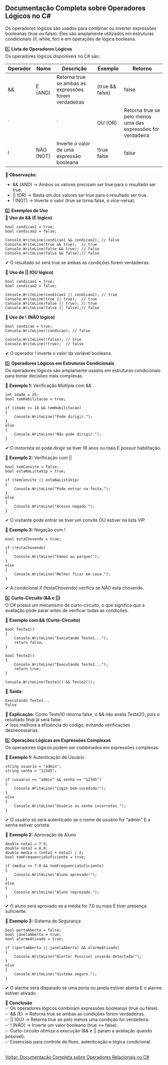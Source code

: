 ## Documentação Completa sobre Operadores Lógicos no C#

Os operadores lógicos são usados para combinar ou inverter expressões booleanas (true ou false). Eles são amplamente utilizados em estruturas condicionais (if, while, for) e em operações de lógica booleana.

1️⃣ **Lista de Operadores Lógicos**<br />
Os operadores lógicos disponíveis no C# são:

| Operador   | Nome          | Descrição                                                    | Exemplo        | Retorno      |
|------------|---------------|--------------------------------------------------------------|----------------|--------------|
|&&	         |  E (AND)	     | Retorna true se ambas as expressões forem verdadeiras	    |(true && false) |	false       |
|`			 |               | `                                                            | OU (OR)        | Retorna true se pelo menos uma das expressões for verdadeira|
|!	         |  NÃO (NOT)	 | Inverte o valor de uma expressão booleana	                | !true	false    |  false       |


📌 **Observação:**
- && (AND) → Ambos os valores precisam ser true para o resultado ser true.
- || (OR) → Basta um dos valores ser true para o resultado ser true.
- ! (NOT) → Inverte o valor (true se torna false, e vice-versa).

2️⃣ **Exemplos de Uso**<br />
📌 **Uso de && (E lógico)** <br />

```
bool condicao1 = true;
bool condicao2 = false;

Console.WriteLine(condicao1 && condicao2); // false
Console.WriteLine(true && true);  // true
Console.WriteLine(false && true); // false
Console.WriteLine(false && false);// false

```

✔ O resultado só será true se ambas as condições forem verdadeiras.<br />

📌 **Uso de || (OU lógico)**

```
bool condicao1 = true;
bool condicao2 = false;

Console.WriteLine(condicao1 || condicao2); // true
Console.WriteLine(true || true);  // true
Console.WriteLine(false || true); // true
Console.WriteLine(false || false);// false

```

📌 **Uso de ! (NÃO lógico)**
```
bool condicao = true;
Console.WriteLine(!condicao); // false

Console.WriteLine(!false); // true
Console.WriteLine(!true);  // false

```
✔ O operador ! inverte o valor da variável booleana. <br />

3️⃣ **Operadores Lógicos em Estruturas Condicionais**<br />
Os operadores lógicos são amplamente usados em estruturas condicionais para tomar decisões mais complexas.<br />

📌 **Exemplo 1:** Verificação Múltipla com &&<br/>

```
int idade = 25;
bool temHabilitacao = true;

if (idade >= 18 && temHabilitacao)
{
    Console.WriteLine("Pode dirigir.");
}
else
{
    Console.WriteLine("Não pode dirigir.");
}

```
✔ O motorista só pode dirigir se tiver 18 anos ou mais E possuir habilitação.<br/>

📌 **Exemplo 2:** Verificação com ||<br />

```
bool temConvite = false;
bool estaNaListaVip = true;

if (temConvite || estaNaListaVip)
{
    Console.WriteLine("Pode entrar na festa.");
}
else
{
    Console.WriteLine("Acesso negado.");
}

```
✔ O visitante pode entrar se tiver um convite OU estiver na lista VIP.<br />

📌 **Exemplo 3:** Negação com !<br />
```
bool estaChovendo = true;

if (!estaChovendo)
{
    Console.WriteLine("Vamos ao parque!");
}
else
{
    Console.WriteLine("Melhor ficar em casa.");
}

```
✔ A condicional if (!estaChovendo) verifica se NÃO está chovendo. <br />

4️⃣ **Curto-Circuito (&& e ||)**<br />
O C# possui um mecanismo de curto-circuito, o que significa que a avaliação pode parar antes de verificar todas as condições.<br />

📌 **Exemplo com && (Curto-Circuito)**

```
bool Teste1()
{
    Console.WriteLine("Executando Teste1...");
    return false;
}

bool Teste2()
{
    Console.WriteLine("Executando Teste2...");
    return true;
}

Console.WriteLine(Teste1() && Teste2()); 

```
🔹 **Saída:**

```
Executando Teste1...
False

```

📌 **Explicação:** Como Teste1() retorna false, o && não avalia Teste2(), pois o resultado final já será false. <br />
✔ Isso melhora a eficiência do código, evitando verificações desnecessárias.<br />

5️⃣ **Operações Lógicas em Expressões Complexas** <br />
Os operadores lógicos podem ser combinados em expressões complexas.<br />

📌 **Exemplo 1:** Autenticação de Usuário

```
string usuario = "admin";
string senha = "12345";

if (usuario == "admin" && senha == "12345")
{
    Console.WriteLine("Login bem-sucedido!");
}
else
{
    Console.WriteLine("Usuário ou senha incorretos.");
}

```
✔ O usuário só será autenticado se o nome de usuário for "admin" E a senha estiver correta.<br />

📌 **Exemplo 2:** Aprovação de Aluno

```
double nota1 = 7.5;
double nota2 = 8.0;
double media = (nota1 + nota2) / 2;
bool temFrequenciaSuficiente = true;

if (media >= 7.0 && temFrequenciaSuficiente)
{
    Console.WriteLine("Aluno aprovado!");
}
else
{
    Console.WriteLine("Aluno reprovado.");
}

```
✔ O aluno será aprovado se a média for 7.0 ou mais E tiver presença suficiente.<br />

📌 **Exemplo 3:** Sistema de Segurança<br />

```
bool portaAberta = false;
bool janelaAberta = true;
bool alarmeAtivado = true;

if ((portaAberta || janelaAberta) && alarmeAtivado)
{
    Console.WriteLine("Alerta! Possível invasão detectada!");
}
else
{
    Console.WriteLine("Sistema seguro.");
}

```
✔ O alarme será disparado se uma porta ou janela estiver aberta E o alarme estiver ativado.<br />

📌 **Conclusão** <br />
✅ Os operadores lógicos combinam expressões booleanas (true ou false). <br />
✅ && (E) → Retorna true se ambas as condições forem verdadeiras. <br />
✅ || (OU) → Retorna true se pelo menos uma condição for verdadeira. <br />
✅ ! (NÃO) → Inverte um valor booleano (true ↔ false). <br />
✅ Curto-circuito otimiza a execução (&& e || param a avaliação quando possível). <br />
✅ Essenciais para controle de fluxo, autenticação e lógica condicional. <br />

<br/>
<div style="display: flex; justify-content: space-between;">  
   <a href="relational-operators.md">Voltar: Documentação Completa sobre Operadores Relacionais no C#</a>  
</div>





